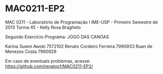 MAC0211-EP2
===========

MAC 0211 - Laboratório de Programação I 
IME-USP  - Primeiro  Semestre  de  2013 
Turma 45 - Kelly Rosa Bragheto          
                                        
Segundo Exercício-Programa:
JOGO DAS CANOAS
                                        
Karina Suemi Awoki              7572102
Renato Cordeiro Ferreira        7990933
Ruan de Menezes Costa           7990929
                                        
Em caso de eventuais problemas, acesse:    
https://github.com/renatocf/MAC0211-EP2/
